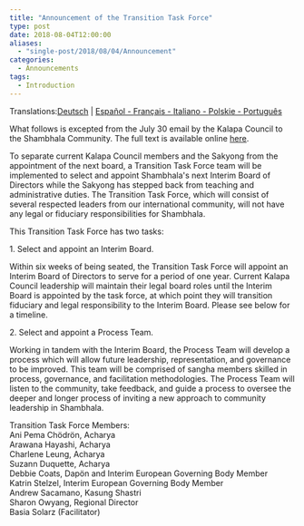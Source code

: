 ```yaml
---
title: "Announcement of the Transition Task Force"
type: post
date: 2018-08-04T12:00:00
aliases:
  - "single-post/2018/08/04/Announcement"
categories:
  - Announcements
tags:
  - Introduction
---
```


Translations:[Deutsch](https://docs.wixstatic.com/ugd/48290d_9dd37580c2684dccb257ae522c4f2d8b.pdf) | [Español - ](https://docs.wixstatic.com/ugd/48290d_e63cf79a8b2f4a8784c90df06de1ffaf.pdf)[Français - ](https://docs.wixstatic.com/ugd/48290d_d860285adfcb40c9a3ed1cd419d9ad39.pdf)[Italiano - ](https://docs.wixstatic.com/ugd/48290d_63381830505c425c88d9510f7c0dc1f1.pdf)[Polskie - ](https://docs.wixstatic.com/ugd/48290d_8f7a2ef28d9c4ada946d063b352cfc25.pdf)[Português](https://docs.wixstatic.com/ugd/48290d_c4d853305b6d4d66894687a0f3581f13.pdf)

What follows is excepted from the July 30 email by the Kalapa Council to the Shambhala Community. The full text is available online [here](https://docs.wixstatic.com/ugd/48290d_bd251bda381645a2a7a6d8551f6fec65.pdf).

To separate current Kalapa Council members and the Sakyong from the appointment of the next board, a Transition Task Force team will be implemented to select and appoint Shambhala's next Interim Board of Directors while the Sakyong has stepped back from teaching and administrative duties. The Transition Task Force, which will consist of several respected leaders from our international community, will not have any legal or fiduciary responsibilities for Shambhala.

This Transition Task Force has two tasks:

1\. Select and appoint an Interim Board.

Within six weeks of being seated, the Transition Task Force will appoint an Interim Board of Directors to serve for a period of one year. Current Kalapa Council leadership will maintain their legal board roles until the Interim Board is appointed by the task force, at which point they will transition fiduciary and legal responsibility to the Interim Board. Please see below for a timeline.

2\. Select and appoint a Process Team.

Working in tandem with the Interim Board, the Process Team will develop a process which will allow future leadership, representation, and governance to be improved. This team will be comprised of sangha members skilled in process, governance, and facilitation methodologies. The Process Team will listen to the community, take feedback, and guide a process to oversee the deeper and longer process of inviting a new approach to community leadership in Shambhala.

Transition Task Force Members:\
Ani Pema Chödrön, Acharya\
Arawana Hayashi, Acharya\
Charlene Leung, Acharya\
Suzann Duquette, Acharya\
Debbie Coats, Dapön and Interim European Governing Body Member\
Katrin Stelzel, Interim European Governing Body Member\
Andrew Sacamano, Kasung Shastri\
Sharon Owyang, Regional Director\
Basia Solarz (Facilitator)
